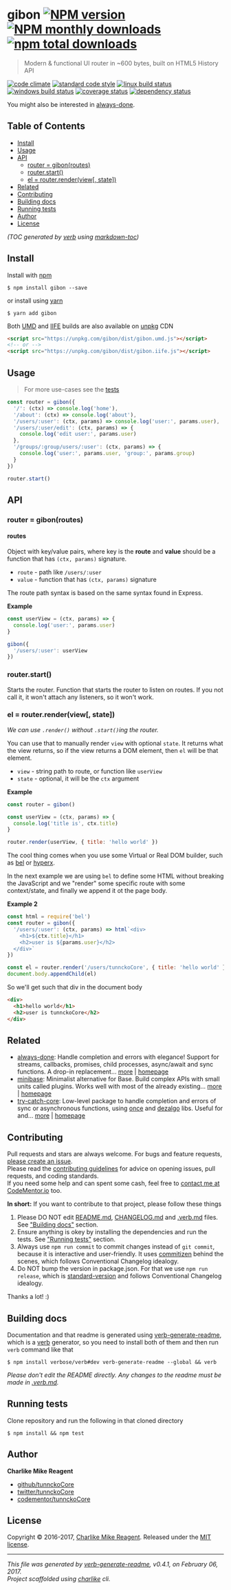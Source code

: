 # gibon [![NPM version](https://img.shields.io/npm/v/gibon.svg?style=flat)](https://www.npmjs.com/package/gibon) [![NPM monthly downloads](https://img.shields.io/npm/dm/gibon.svg?style=flat)](https://npmjs.org/package/gibon) [![npm total downloads][downloads-img]][downloads-url]

> Modern & functional UI router in ~600 bytes, built on HTML5 History API

[![code climate][codeclimate-img]][codeclimate-url]
[![standard code style][standard-img]][standard-url]
[![linux build status][travis-img]][travis-url]
[![windows build status][appveyor-img]][appveyor-url]
[![coverage status][coveralls-img]][coveralls-url]
[![dependency status][david-img]][david-url]

You might also be interested in [always-done](https://github.com/hybridables/always-done#readme).

## Table of Contents
- [Install](#install)
- [Usage](#usage)
- [API](#api)
  * [router = gibon(routes)](#router--gibonroutes)
  * [router.start()](#routerstart)
  * [el = router.render(view[, state])](#el--routerrenderview-state)
- [Related](#related)
- [Contributing](#contributing)
- [Building docs](#building-docs)
- [Running tests](#running-tests)
- [Author](#author)
- [License](#license)

_(TOC generated by [verb](https://github.com/verbose/verb) using [markdown-toc](https://github.com/jonschlinkert/markdown-toc))_

## Install
Install with [npm](https://www.npmjs.com/)

```
$ npm install gibon --save
```

or install using [yarn](https://yarnpkg.com)

```
$ yarn add gibon
```

Both [UMD](https://github.com/umdjs/umd) and [IIFE](https://developer.mozilla.org/en-US/docs/Glossary/IIFE) builds are also available on [unpkg](https://unpkg.com) CDN

```html
<script src="https://unpkg.com/gibon/dist/gibon.umd.js"></script>
<!-- or -->
<script src="https://unpkg.com/gibon/dist/gibon.iife.js"></script>
```

## Usage
> For more use-cases see the [tests](test.js)

```js
const router = gibon({
  '/': (ctx) => console.log('home'),
  '/about': (ctx) => console.log('about'),
  '/users/:user': (ctx, params) => console.log('user:', params.user),
  '/users/:user/edit': (ctx, params) => {
    console.log('edit user:', params.user)
  },
  '/groups/:group/users/:user': (ctx, params) => {
    console.log('user:', params.user, 'group:', params.group)
  }
})

router.start()
```

## API

### router = gibon(routes)

#### routes

Object with key/value pairs, where key is the **route** and **value** should be a function that has `(ctx, params)` signature.

- `route` - path like `/users/:user`
- `value` - function that has `(ctx, params)` signature

The route path syntax is based on the same syntax found in Express.

**Example**

```js
const userView = (ctx, params) => {
  console.log('user:', params.user)
}

gibon({
  '/users/:user': userView
})
```

### router.start()

Starts the router. Function that starts the router to listen on routes. If you not call it, it won't attach any listeners, so it won't work.

### el = router.render(view[, state])

_We can use `.render()` without `.start()`ing the router._

You can use that to manually render `view` with optional `state`. It returns what the view returns, so if
the view returns a DOM element, then `el` will be that element.

- `view` - string path to route, or function like `userView`
- `state` - optional, it will be the `ctx` argument

**Example**

```js
const router = gibon()

const userView = (ctx, params) => {
  console.log('title is', ctx.title)
}

router.render(userView, { title: 'hello world' })
```

The cool thing comes when you use some Virtual or Real DOM builder, such as [bel][] or [hyperx].

In the next example we are using `bel` to define some HTML without breaking the JavaScript and we "render" some specific route with some context/state, and finally we append it ot the page body.

**Example 2**

```js
const html = require('bel')
const router = gibon({
  '/users/:user': (ctx, params) => html`<div>
    <h1>${ctx.title}</h1>
    <h2>user is ${params.user}</h2>
  </div>`
})

const el = router.render('/users/tunnckoCore', { title: 'hello world' })
document.body.appendChild(el)
```

So we'll get such that div in the document body

```html
<div>
  <h1>hello world</h1>
  <h2>user is tunnckoCore</h2>
</div>
```

## Related
- [always-done](https://www.npmjs.com/package/always-done): Handle completion and errors with elegance! Support for streams, callbacks, promises, child processes, async/await and sync functions. A drop-in replacement… [more](https://github.com/hybridables/always-done#readme) | [homepage](https://github.com/hybridables/always-done#readme "Handle completion and errors with elegance! Support for streams, callbacks, promises, child processes, async/await and sync functions. A drop-in replacement for [async-done][] - pass 100% of its tests plus more")
- [minibase](https://www.npmjs.com/package/minibase): Minimalist alternative for Base. Build complex APIs with small units called plugins. Works well with most of the already existing… [more](https://github.com/node-minibase/minibase#readme) | [homepage](https://github.com/node-minibase/minibase#readme "Minimalist alternative for Base. Build complex APIs with small units called plugins. Works well with most of the already existing [base][] plugins.")
- [try-catch-core](https://www.npmjs.com/package/try-catch-core): Low-level package to handle completion and errors of sync or asynchronous functions, using [once][] and [dezalgo][] libs. Useful for and… [more](https://github.com/hybridables/try-catch-core#readme) | [homepage](https://github.com/hybridables/try-catch-core#readme "Low-level package to handle completion and errors of sync or asynchronous functions, using [once][] and [dezalgo][] libs. Useful for and used in higher-level libs such as [always-done][] to handle completion of anything.")

## Contributing
Pull requests and stars are always welcome. For bugs and feature requests, [please create an issue](https://github.com/tunnckoCore/gibon/issues/new).  
Please read the [contributing guidelines](CONTRIBUTING.md) for advice on opening issues, pull requests, and coding standards.  
If you need some help and can spent some cash, feel free to [contact me at CodeMentor.io](https://www.codementor.io/tunnckocore?utm_source=github&utm_medium=button&utm_term=tunnckocore&utm_campaign=github) too.

**In short:** If you want to contribute to that project, please follow these things

1. Please DO NOT edit [README.md](README.md), [CHANGELOG.md](CHANGELOG.md) and [.verb.md](.verb.md) files. See ["Building docs"](#building-docs) section.
2. Ensure anything is okey by installing the dependencies and run the tests. See ["Running tests"](#running-tests) section.
3. Always use `npm run commit` to commit changes instead of `git commit`, because it is interactive and user-friendly. It uses [commitizen][] behind the scenes, which follows Conventional Changelog idealogy.
4. Do NOT bump the version in package.json. For that we use `npm run release`, which is [standard-version][] and follows Conventional Changelog idealogy.

Thanks a lot! :)

## Building docs
Documentation and that readme is generated using [verb-generate-readme][], which is a [verb][] generator, so you need to install both of them and then run `verb` command like that

```
$ npm install verbose/verb#dev verb-generate-readme --global && verb
```

_Please don't edit the README directly. Any changes to the readme must be made in [.verb.md](.verb.md)._

## Running tests
Clone repository and run the following in that cloned directory

```
$ npm install && npm test
```

## Author
**Charlike Mike Reagent**

+ [github/tunnckoCore](https://github.com/tunnckoCore)
+ [twitter/tunnckoCore](https://twitter.com/tunnckoCore)
+ [codementor/tunnckoCore](https://codementor.io/tunnckoCore)

## License
Copyright © 2016-2017, [Charlike Mike Reagent](http://i.am.charlike.online). Released under the [MIT license](LICENSE).

***

_This file was generated by [verb-generate-readme](https://github.com/verbose/verb-generate-readme), v0.4.1, on February 06, 2017._  
_Project scaffolded using [charlike][] cli._

[always-done]: https://github.com/hybridables/always-done
[async-done]: https://github.com/gulpjs/async-done
[base]: https://github.com/node-base/base
[bel]: https://github.com/shama/bel
[charlike]: https://github.com/tunnckocore/charlike
[commitizen]: https://github.com/commitizen/cz-cli
[dezalgo]: https://github.com/npm/dezalgo
[hyperx]: https://github.com/substack/hyperx
[once]: https://github.com/isaacs/once
[standard-version]: https://github.com/conventional-changelog/standard-version
[verb-generate-readme]: https://github.com/verbose/verb-generate-readme
[verb]: https://github.com/verbose/verb

[downloads-url]: https://www.npmjs.com/package/gibon
[downloads-img]: https://img.shields.io/npm/dt/gibon.svg

[codeclimate-url]: https://codeclimate.com/github/tunnckoCore/gibon
[codeclimate-img]: https://img.shields.io/codeclimate/github/tunnckoCore/gibon.svg

[travis-url]: https://travis-ci.org/tunnckoCore/gibon
[travis-img]: https://img.shields.io/travis/tunnckoCore/gibon/master.svg?label=linux

[appveyor-url]: https://ci.appveyor.com/project/tunnckoCore/gibon
[appveyor-img]: https://img.shields.io/appveyor/ci/tunnckoCore/gibon/master.svg?label=windows

[coveralls-url]: https://coveralls.io/r/tunnckoCore/gibon
[coveralls-img]: https://img.shields.io/coveralls/tunnckoCore/gibon.svg

[david-url]: https://david-dm.org/tunnckoCore/gibon
[david-img]: https://img.shields.io/david/tunnckoCore/gibon.svg

[standard-url]: https://github.com/feross/standard
[standard-img]: https://img.shields.io/badge/code%20style-standard-brightgreen.svg

